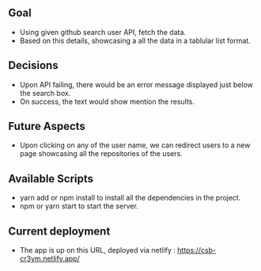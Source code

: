 ## Goal

- Using given github search user API, fetch the data.
- Based on this details, showcasing a all the data in a tablular list format.

## Decisions

- Upon API failing, there would be an error message displayed just below the search box.
- On success, the text would show mention the results.

## Future Aspects

- Upon clicking on any of the user name, we can redirect users to a new page showcasing all the repositories of the users.

## Available Scripts

- yarn add or npm install to install all the dependencies in the project.
- npm or yarn start to start the server.

## Current deployment

- The app is up on this URL, deployed via netlify : https://csb-cr3ym.netlify.app/
